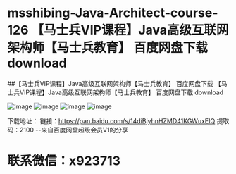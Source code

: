 # msshibing-Java-Architect-course-126 【马士兵VIP课程】Java高级互联网架构师【马士兵教育】 百度网盘下载 download
##【马士兵VIP课程】Java高级互联网架构师【马士兵教育】 百度网盘下载
【马士兵VIP课程】Java高级互联网架构师【马士兵教育】 百度网盘下载 download

![image](https://user-images.githubusercontent.com/91378327/135023857-8109ae1c-87ea-455f-88ce-771fe1c8ab70.png)
![image](https://user-images.githubusercontent.com/91378327/135023879-85a378f6-fcd9-4f6a-902b-7f16f7a0fb14.png)
![image](https://user-images.githubusercontent.com/91378327/135023894-7bfeefab-5a34-4a70-afcd-0efcfde5ea52.png)
![image](https://user-images.githubusercontent.com/91378327/135023977-43a1787e-d641-4f26-b08c-14ddc79e279b.png)

下载地址：
链接：https://pan.baidu.com/s/14diBjyhnHZMD41KGWuxEIQ 
提取码：2100 
--来自百度网盘超级会员V1的分享

# 联系微信：x923713
